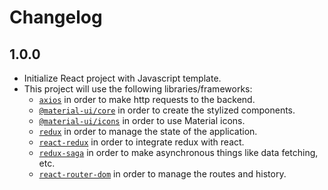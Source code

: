 # Changelog

## 1.0.0

- Initialize React project with Javascript template.
- This project will use the following libraries/frameworks:
  - [`axios`](https://www.npmjs.com/package/axios) in order to make http requests to the backend.
  - [`@material-ui/core`](https://www.npmjs.com/package/@material-ui/core) in order to create the stylized components.
  - [`@material-ui/icons`](https://www.npmjs.com/package/@material-ui/icons) in order to use Material icons.
  - [`redux`](https://www.npmjs.com/package/redux) in order to manage the state of the application.
  - [`react-redux`](https://www.npmjs.com/package/react-redux) in order to integrate redux with react.
  - [`redux-saga`](https://www.npmjs.com/package/redux-saga) in order to make asynchronous things like data fetching, etc.
  - [`react-router-dom`](https://www.npmjs.com/package/react-router-dom) in order to manage the routes and history.
